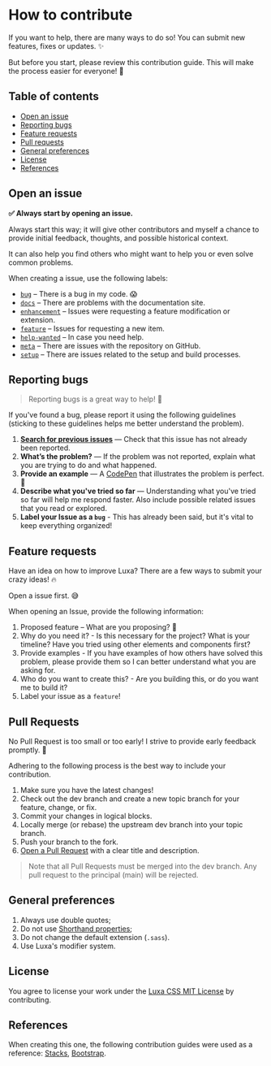 # How to contribute

If you want to help, there are many ways to do so! You can submit new features, fixes or updates. ✨

But before you start, please review this contribution guide. This will make the process easier for everyone! 🥰

## Table of contents

- [Open an issue](#open-an-issue)
- [Reporting bugs](#reporting-bugs)
- [Feature requests](#feature-requests)
- [Pull requests](#pull-requests)
- [General preferences](#general-preferences)
- [License](#license)
- [References](#references)

## Open an issue

**✅ Always start by opening an issue.**

Always start this way; it will give other contributors and myself a chance to provide initial feedback, thoughts, and possible historical context.

It can also help you find others who might want to help you or even solve common problems.

When creating a issue, use the following labels:

- [`bug`](https://github.com/luxonauta/luxa/labels/bug) – There is a bug in my code. 😱
- [`docs`](https://github.com/luxonauta/luxa/labels/docs) – There are problems with the documentation site.
- [`enhancement`](https://github.com/luxonauta/luxa/labels/enhancement) – Issues were requesting a feature modification or extension.
- [`feature`](https://github.com/luxonauta/luxa/labels/feature) – Issues for requesting a new item.
- [`help-wanted`](https://github.com/luxonauta/luxa/labels/help-wanted) – In case you need help.
- [`meta`](https://github.com/luxonauta/luxa/labels/meta) – There are issues with the repository on GitHub.
- [`setup`](https://github.com/luxonauta/luxa/labels/setup) – There are issues related to the setup and build processes.

## Reporting bugs

> Reporting bugs is a great way to help! 🐛

If you've found a bug, please report it using the following guidelines (sticking to these guidelines helps me better understand the problem).

1. [**Search for previous issues**](https://github.com/luxonauta/luxa/issues?utf8=%E2%9C%93&q=) — Check that this issue has not already been reported.
2. **What’s the problem?** — If the problem was not reported, explain what you are trying to do and what happened.
3. **Provide an example** — A [CodePen](https://codepen.io/) that illustrates the problem is perfect. 💫
4. **Describe what you've tried so far** — Understanding what you've tried so far will help me respond faster. Also include possible related issues that you read or explored.
5. **Label your Issue as a `bug`** - This has already been said, but it's vital to keep everything organized!

## Feature requests

Have an idea on how to improve Luxa? There are a few ways to submit your crazy ideas! 🔥

Open a issue first. 😅

When opening an Issue, provide the following information:

1. Proposed feature – What are you proposing? 🤔
2. Why do you need it? - Is this necessary for the project? What is your timeline? Have you tried using other elements and components first?
3. Provide examples - If you have examples of how others have solved this problem, please provide them so I can better understand what you are asking for.
4. Who do you want to create this? - Are you building this, or do you want me to build it?
5. Label your issue as a `feature`!

## Pull Requests

No Pull Request is too small or too early! I strive to provide early feedback promptly. 🚀

Adhering to the following process is the best way to include your contribution.

1. Make sure you have the latest changes!
2. Check out the dev branch and create a new topic branch for your feature, change, or fix.
3. Commit your changes in logical blocks.
4. Locally merge (or rebase) the upstream dev branch into your topic branch.
5. Push your branch to the fork.
6. [Open a Pull Request](https://github.com/luxonauta/luxa/pulls) with a clear title and description.

> Note that all Pull Requests must be merged into the dev branch. Any pull request to the principal (main) will be rejected.

## General preferences

1. Always use double quotes;
2. Do not use [Shorthand properties](https://developer.mozilla.org/en-US/docs/Web/CSS/Shorthand_properties);
3. Do not change the default extension (`.sass`).
4. Use Luxa's modifier system.

## License

You agree to license your work under the [Luxa CSS MIT License](https://github.com/luxonauta/luxa/blob/master/LICENSE) by contributing.

## References

When creating this one, the following contribution guides were used as a reference: [Stacks](https://github.com/StackExchange/Stacks/), [Bootstrap](https://github.com/twbs/bootstrap/).
